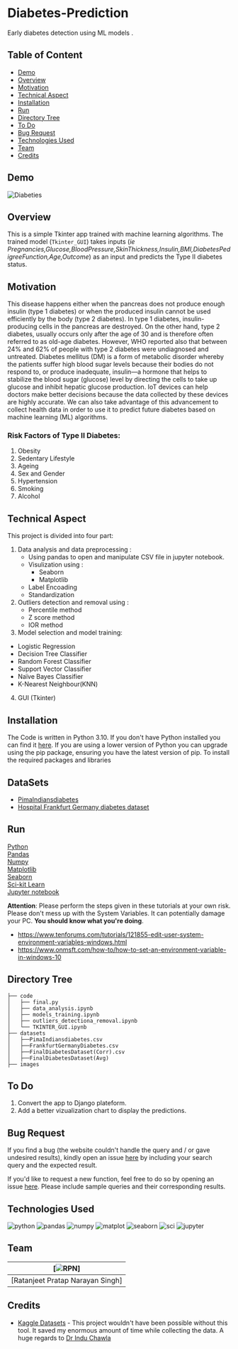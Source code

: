 # Diabetes-Prediction
Early diabetes detection using ML models . 

## Table of Content
  * [Demo](#demo)
  * [Overview](#overview)
  * [Motivation](#motivation)
  * [Technical Aspect](#technical-aspect)
  * [Installation](#installation)
  * [Run](#run)
  * [Directory Tree](#directory-tree)
  * [To Do](#to-do)
  * [Bug Request](#bug-request)
  * [Technologies Used](#technologies-used)
  * [Team](#team)
  * [Credits](#credits)


## Demo
![Diabeties](https://github.com/RPNSINGH/Diabetes-Prediction/blob/main/Diabetes%20Detection/images/gui.png?raw=true)

## Overview
This is a simple Tkinter app trained with machine learning algorithms. The trained model (`Tkinter_GUI`) takes inputs (*ie Pregnancies,Glucose,BloodPressure,SkinThickness,Insulin,BMI,DiabetesPedigreeFunction,Age,Outcome*) as an input and predicts the Type II diabetes status.

## Motivation
This disease happens either when the pancreas does not produce enough insulin (type 1 diabetes) or when the produced insulin cannot be used efficiently by the body (type 2 diabetes). In type 1 diabetes, insulin-producing cells in the pancreas are destroyed. On the other hand, type 2 diabetes, usually occurs only after the age of 30 and is therefore often referred to as old-age diabetes. However, WHO reported also that between 24% and 62% of people with type 2 diabetes were undiagnosed and untreated.
Diabetes mellitus (DM) is a form of metabolic disorder whereby the patients suffer high blood sugar levels because their bodies do not respond to, or produce inadequate,  insulin—a hormone that helps to stabilize the blood sugar (glucose) level by directing the cells to take up glucose and inhibit hepatic glucose production.
IoT devices can help doctors make better decisions because the data collected by these devices are highly accurate. We can also take advantage of this advancement to collect health data in order to use it to predict future diabetes based on machine learning (ML)
algorithms.
### Risk Factors of Type II Diabetes:
 
1.	Obesity
2.	Sedentary Lifestyle
3.	Ageing
4.	Sex and Gender
5.	Hypertension
6.	Smoking
7.	Alcohol

## Technical Aspect
This project is divided into four part:
1. Data analysis and data preprocessing :
   - Using pandas to open and manipulate CSV file in jupyter notebook.
   - Visulization using :
     - Seaborn 
     - Matplotlib
   - Label Encoading 
   - Standardization
2. Outliers detection and removal using : 
    - Percentile method
    - Z score method
    - IOR method
3. Model selection and model training:
  - Logistic Regression
  - Decision Tree Classifier
  - Random Forest Classifier
  - Support Vector Classifier
  - Naïve Bayes Classifier
  - K-Nearest Neighbour(KNN)

4. GUI (Tkinter)

## Installation
The Code is written in Python 3.10. If you don't have Python installed you can find it [here](https://www.python.org/downloads/). If you are using a lower version of Python you can upgrade using the pip package, ensuring you have the latest version of pip. To install the required packages and libraries  
## DataSets
-  [PimaIndiansdiabetes ](https://www.kaggle.com/datasets/uciml/pima-indians-diabetes-database)
-  [Hospital Frankfurt Germany diabetes dataset](https://www.kaggle.com/datasets/johndasilva/diabetes)

## Run
[Python](https://www.python.org/downloads/)<br>
[Pandas](https://pandas.pydata.org/)<br>
[Numpy](https://numpy.org/install/)<br>
[Matplotlib](https://matplotlib.org/stable/users/installing.html)<br>
[Seaborn](https://seaborn.pydata.org/installing.html)<br>
[Sci-kit Learn](https://scikit-learn.org/stable/install.html)<br>
[Jupyter notebook](https://jupyter.org/install)<br>

__Attention__: Please perform the steps given in these tutorials at your own risk. Please don't mess up with the System Variables. It can potentially damage your PC. __You should know what you're doing__. 
- https://www.tenforums.com/tutorials/121855-edit-user-system-environment-variables-windows.html
- https://www.onmsft.com/how-to/how-to-set-an-environment-variable-in-windows-10
## Directory Tree 
```
├── code 
│   ├── final.py
│   ├── data_analysis.ipynb
│   ├── models_training.ipynb
│   ├── outliers_detectiona_removal.ipynb
│   └── TKINTER_GUI.ipynb
├── datasets
│   ├──PimaIndiansdiabetes.csv
│   ├──FrankfurtGermanyDiabetes.csv
│   ├──FinalDiabetesDataset(Corr).csv
│   ├──FinalDiabetesDataset(Avg)
├── images

```

## To Do
1. Convert the app to Django plateform.
2. Add a better vizualization chart to display the predictions.

## Bug Request
If you find a bug (the website couldn't handle the query and / or gave undesired results), kindly open an issue [here](https://github.com/RPNSINGH/Bank_Loan_Prediction_System/issues/new) by including your search query and the expected result.

If you'd like to request a new function, feel free to do so by opening an issue [here](https://github.com/RPNSINGH/Bank_Loan_Prediction_System/issues/new). Please include sample queries and their corresponding results.

## Technologies Used
![python](https://github.com/RPNSINGH/Bank_Loan_Prediction_System/blob/main/Bank_loan_prediction/images/python.png)
![pandas](https://github.com/RPNSINGH/Bank_Loan_Prediction_System/blob/main/Bank_loan_prediction/images/pandas.png)
![numpy](https://github.com/RPNSINGH/Bank_Loan_Prediction_System/blob/main/Bank_loan_prediction/images/numpy.png)
![matplot](https://github.com/RPNSINGH/Bank_Loan_Prediction_System/blob/main/Bank_loan_prediction/images/matplot.jpg)
![seaborn](https://github.com/RPNSINGH/Bank_Loan_Prediction_System/blob/main/Bank_loan_prediction/images/seaborn.png)
![sci](https://github.com/RPNSINGH/Bank_Loan_Prediction_System/blob/main/Bank_loan_prediction/images/sci.png)
![jupyter](https://github.com/RPNSINGH/Bank_Loan_Prediction_System/blob/main/Bank_loan_prediction/images/jupyter.png)

## Team
[![RPN](https://github.com/RPNSINGH/RPNSINGH/blob/main/RPN.jpg)] |
-|
[Ratanjeet Pratap Narayan Singh]|)

## Credits
- [Kaggle Datasets](https://www.kaggle.com/datasets) - This project wouldn't have been possible without this tool. It saved my enormous amount of time while collecting the data. A huge regards to [Dr Indu Chawla](https://www.jiit.ac.in/dr-indu-chawla)

